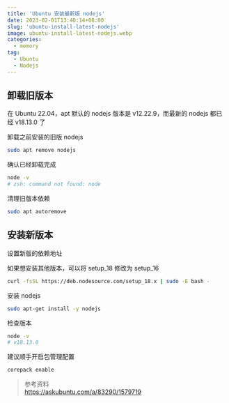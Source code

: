 ```yaml
---
title: 'Ubuntu 安装最新版 nodejs'
date: 2023-02-01T13:40:14+08:00
slug: 'ubuntu-install-latest-nodejs'
image: ubuntu-install-latest-nodejs.webp
categories:
  - memory
tag:
  - Ubuntu
  - Nodejs
---
```


## 卸载旧版本

在 Ubuntu 22.04，apt 默认的 nodejs 版本是 v12.22.9，而最新的 nodejs 都已经 v18.13.0 了

卸载之前安装的旧版 nodejs

```bash
sudo apt remove nodejs
```

确认已经卸载完成

```bash
node -v
# zsh: command not found: node
```

清理旧版本依赖

```bash
sudo apt autoremove
```

## 安装新版本

设置新版的依赖地址

如果想安装其他版本，可以将 setup_18 修改为 setup_16

```bash
curl -fsSL https://deb.nodesource.com/setup_18.x | sudo -E bash -
```

安装 nodejs

```bash
sudo apt-get install -y nodejs
```

检查版本

```bash
node -v
# v18.13.0
```

建议顺手开启包管理配置
```bash
corepack enable
```


> 参考资料  
> https://askubuntu.com/a/83290/1579719
